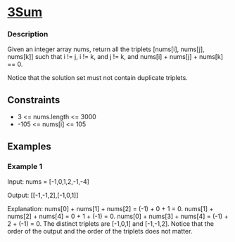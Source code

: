 # [3Sum](https://leetcode.com/problems/3sum/)

### Description

Given an integer array nums, return all the triplets [nums[i], nums[j], nums[k]] such that i != j, i != k, and j != k, and nums[i] + nums[j] + nums[k] == 0.

Notice that the solution set must not contain duplicate triplets.


## Constraints

- 3 <= nums.length <= 3000
- -105 <= nums[i] <= 105

## Examples

### Example 1
Input: nums = [-1,0,1,2,-1,-4]

Output: [[-1,-1,2],[-1,0,1]]

Explanation: 
nums[0] + nums[1] + nums[2] = (-1) + 0 + 1 = 0.
nums[1] + nums[2] + nums[4] = 0 + 1 + (-1) = 0.
nums[0] + nums[3] + nums[4] = (-1) + 2 + (-1) = 0.
The distinct triplets are [-1,0,1] and [-1,-1,2].
Notice that the order of the output and the order of the triplets does not matter.

